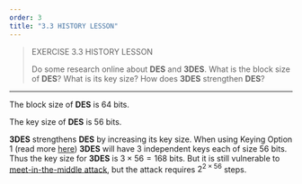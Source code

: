 ```yaml
---
order: 3
title: "3.3 HISTORY LESSON"
---
```


> EXERCISE 3.3 HISTORY LESSON
> 
> Do some research online about **DES** and **3DES**. What is the block size of 
> **DES**? What is its key size? How does **3DES** strengthen **DES**? 

--------------------------------

The block size of **DES** is $64$ bits. 

The key size of **DES** is $56$ bits. 

**3DES** strengthens **DES** by increasing its key size. When using Keying Option 1
(read more [here](https://en.wikipedia.org/wiki/Triple_DES#:~:text=three%20keying%20options%3A-,Keying%20option%201,-All%20three%20keys)) **3DES** will have $3$ independent keys each of 
size $56$ bits. Thus the key size for **3DES** is $3 \times 56 = 168$ bits. 
But it is still vulnerable to [meet-in-the-middle attack](https://en.wikipedia.org/wiki/Meet-in-the-middle_attack), 
but the attack requires $2^{2 \times 56}$ steps. 